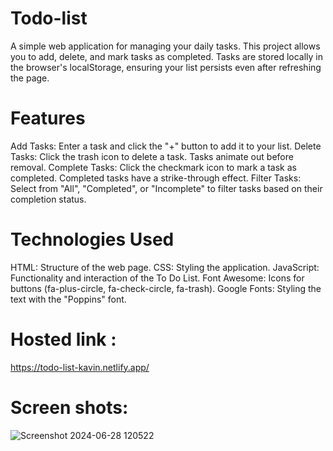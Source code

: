 # Todo-list
A simple web application for managing your daily tasks. This project allows you to add, delete, and mark tasks as completed. Tasks are stored locally in the browser's localStorage, ensuring your list persists even after refreshing the page.

# Features
Add Tasks: Enter a task and click the "+" button to add it to your list.
Delete Tasks: Click the trash icon to delete a task. Tasks animate out before removal.
Complete Tasks: Click the checkmark icon to mark a task as completed. Completed tasks have a strike-through effect.
Filter Tasks:  Select from "All", "Completed", or "Incomplete" to filter tasks based on their completion status.

# Technologies Used
HTML: Structure of the web page.
CSS: Styling the application.
JavaScript: Functionality and interaction of the To Do List.
Font Awesome: Icons for buttons (fa-plus-circle, fa-check-circle, fa-trash).
Google Fonts: Styling the text with the "Poppins" font.

# Hosted link : 
https://todo-list-kavin.netlify.app/

# Screen shots:
![Screenshot 2024-06-28 120522](https://github.com/mkkavin/Todo-list/assets/112418691/631eae8a-89bb-4410-896b-da35dec7fc81)
